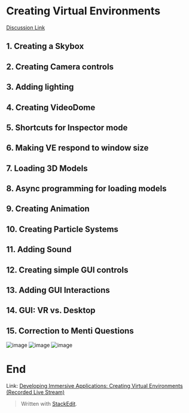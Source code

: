 # Creating Virtual Environments
[Discussion Link](https://github.com/orgs/sit-dia/discussions/13)

## 1. Creating a Skybox
## 2. Creating Camera controls
## 3. Adding lighting
## 4. Creating VideoDome
## 5. Shortcuts for Inspector mode
## 6. Making VE respond to window size
## 7. Loading 3D Models
## 8. Async programming for loading models
## 9. Creating Animation
## 10. Creating Particle Systems
## 11. Adding Sound
## 12. Creating simple GUI controls
## 13. Adding GUI Interactions
## 14. GUI: VR vs. Desktop

## 15. Correction to Menti Questions
![image](https://github.com/TobyIO0085/VRNotes/assets/76524945/3797c9fd-b53b-425d-8a86-403211047306)
![image](https://github.com/TobyIO0085/VRNotes/assets/76524945/fc0fa0ed-b0fa-4cbe-9eec-36e512257bac)
![image](https://github.com/TobyIO0085/VRNotes/assets/76524945/63a32811-3559-4895-971f-4f0353ba3ae0)

# End

Link: [Developing Immersive Applications: Creating Virtual Environments (Recorded Live Stream)](https://www.youtube.com/watch?v=9crXku_K-0Y)

> Written with [StackEdit](https://stackedit.io/).
